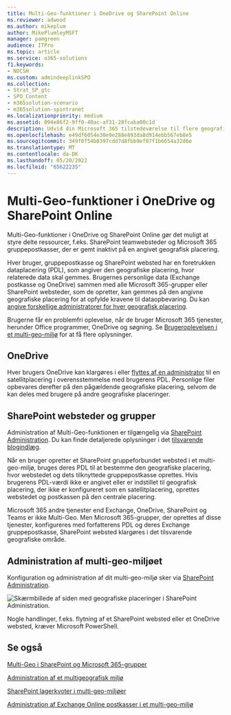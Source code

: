 ```yaml
---
title: Multi-Geo-funktioner i OneDrive og SharePoint Online
ms.reviewer: adwood
ms.author: mikeplum
author: MikePlumleyMSFT
manager: pamgreen
audience: ITPro
ms.topic: article
ms.service: o365-solutions
f1.keywords:
- NOCSH
ms.custom: admindeeplinkSPO
ms.collection:
- Strat_SP_gtc
- SPO_Content
- m365solution-scenario
- m365solution-spintranet
ms.localizationpriority: medium
ms.assetid: 094e86f2-9ff0-40ac-af31-28fcaba00c1d
description: Udvid din Microsoft 365 tilstedeværelse til flere geografiske områder med multi-geo-funktioner i OneDrive Online.
ms.openlocfilehash: e49df6054e30e9e288e893da8d914ebb567eb8e5
ms.sourcegitcommit: 349f0f54b0397cdd7d8fbb9ef07f1b6654a32d6e
ms.translationtype: MT
ms.contentlocale: da-DK
ms.lasthandoff: 05/20/2022
ms.locfileid: "65622235"
---
```

# <a name="multi-geo-capabilities-in-onedrive-and-sharepoint-online"></a>Multi-Geo-funktioner i OneDrive og SharePoint Online

Multi-Geo-funktioner i OneDrive og SharePoint Online gør det muligt at styre delte ressourcer, f.eks. SharePoint teamwebsteder og Microsoft 365 gruppepostkasser, der er gemt inaktivt på en angivet geografisk placering.

Hver bruger, gruppepostkasse og SharePoint websted har en foretrukken dataplacering (PDL), som angiver den geografiske placering, hvor relaterede data skal gemmes. Brugernes personlige data (Exchange postkasse og OneDrive) sammen med alle Microsoft 365-grupper eller SharePoint websteder, som de opretter, kan gemmes på den angivne geografiske placering for at opfylde kravene til dataopbevaring. Du kan [angive forskellige administratorer for hver geografisk placering](add-a-sharepoint-geo-admin.md).

Brugerne får en problemfri oplevelse, når de bruger Microsoft 365 tjenester, herunder Office programmer, OneDrive og søgning. Se [Brugeroplevelsen i et multi-geo-miljø](multi-geo-user-experience.md) for at få flere oplysninger.

## <a name="onedrive"></a>OneDrive

Hver brugers OneDrive kan klargøres i eller [flyttes af en administrator](move-onedrive-between-geo-locations.md) til en satellitplacering i overensstemmelse med brugerens PDL. Personlige filer opbevares derefter på den pågældende geografiske placering, selvom de kan deles med brugere på andre geografiske placeringer.

## <a name="sharepoint-sites-and-groups"></a>SharePoint websteder og grupper

Administration af Multi-Geo-funktionen er tilgængelig via <a href="https://go.microsoft.com/fwlink/?linkid=2185219" target="_blank">SharePoint Administration</a>. Du kan finde detaljerede oplysninger i det [tilsvarende blogindlæg](https://techcommunity.microsoft.com/t5/Office-365-Blog/Now-available-Multi-Geo-in-SharePoint-and-Office-365-Groups/ba-p/263302).

Når en bruger opretter et SharePoint gruppeforbundet websted i et multi-geo-miljø, bruges deres PDL til at bestemme den geografiske placering, hvor webstedet og dets tilknyttede gruppepostkasse oprettes. Hvis brugerens PDL-værdi ikke er angivet eller er indstillet til geografisk placering, der ikke er konfigureret som en satellitplacering, oprettes webstedet og postkassen på den centrale placering.

Microsoft 365 andre tjenester end Exchange, OneDrive, SharePoint og Teams er ikke Multi-Geo. Men Microsoft 365-grupper, der oprettes af disse tjenester, konfigureres med forfatterens PDL og deres Exchange gruppepostkasse, SharePoint websted klargøres i det tilsvarende geografiske område. 

## <a name="managing-the-multi-geo-environment"></a>Administration af multi-geo-miljøet

Konfiguration og administration af dit multi-geo-miljø sker via <a href="https://go.microsoft.com/fwlink/?linkid=2185219" target="_blank">SharePoint Administration</a>. 

![Skærmbillede af siden med geografiske placeringer i SharePoint Administration.](../media/sharepoint-multi-geo-admin-center.png)

Nogle handlinger, f.eks. flytning af et SharePoint websted eller et OneDrive websted, kræver Microsoft PowerShell.

## <a name="see-also"></a>Se også

[Multi-Geo i SharePoint og Microsoft 365-grupper](https://techcommunity.microsoft.com/t5/Office-365-Blog/Now-available-Multi-Geo-in-SharePoint-and-Office-365-Groups/ba-p/263302)

[Administration af et multigeografisk miljø](administering-a-multi-geo-environment.md)

[SharePoint lagerkvoter i multi-geo-miljøer](sharepoint-multi-geo-storage-quota.md)

[Administration af Exchange Online postkasser i et multi-geo-miljø](administering-exchange-online-multi-geo.md)
